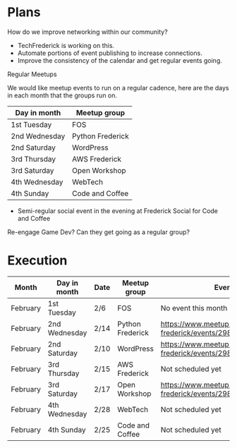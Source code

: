 # Plans

How do we improve networking within our community?

* TechFrederick is working on this.
* Automate portions of event publishing to increase connections.
* Improve the consistency of the calendar and get regular events going.

Regular Meetups

We would like meetup events to run on a regular cadence,
here are the days in each month that the groups run on.

| Day in month | Meetup group |
| ---- | ---- |
| 1st Tuesday | FOS |
| 2nd Wednesday | Python Frederick |
| 2nd Saturday | WordPress |
| 3rd Thursday | AWS Frederick |
| 3rd Saturday | Open Workshop |
| 4th Wednesday | WebTech |
| 4th Sunday | Code and Coffee |

* Semi-regular social event in the evening at Frederick Social for Code and Coffee

Re-engage Game Dev? Can they get going as a regular group?

# Execution

| Month | Day in month | Date | Meetup group | Event |
| ---- | ---- | ---- | ---- | ---- |
| February | 1st Tuesday | 2/6 | FOS | No event this month |
| February | 2nd Wednesday | 2/14 | Python Frederick | https://www.meetup.com/python-frederick/events/298531232/ |
| February | 2nd Saturday | 2/10 | WordPress | https://www.meetup.com/wordpress-frederick/events/298243014/ |
| February | 3rd Thursday | 2/15 | AWS Frederick | Not scheduled yet |
| February | 3rd Saturday | 2/17 | Open Workshop | https://www.meetup.com/python-frederick/events/298841176/ |
| February | 4th Wednesday | 2/28 | WebTech | Not scheduled yet |
| February | 4th Sunday | 2/25 | Code and Coffee | Not scheduled yet |

